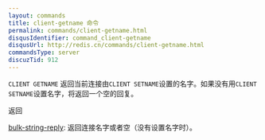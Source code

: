 ```yaml
---
layout: commands
title: client-getname 命令
permalink: commands/client-getname.html
disqusIdentifier: command_client-getname
disqusUrl: http://redis.cn/commands/client-getname.html
commandsType: server
discuzTid: 912
---
```


`CLIENT GETNAME` 返回当前连接由`CLIENT SETNAME`设置的名字。如果没有用`CLIENT SETNAME`设置名字，将返回一个空的回复。

返回

[bulk-string-reply](/topics/protocol.html#bulk-string-reply):
返回连接名字或者空（没有设置名字时）。
